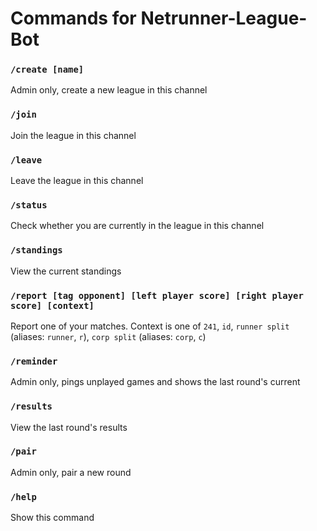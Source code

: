 # Commands for Netrunner-League-Bot

### `/create [name]`
Admin only, create a new league in this channel

### `/join`
Join the league in this channel

### `/leave`
Leave the league in this channel

### `/status`
Check whether you are currently in the league in this channel

### `/standings`
View the current standings

### `/report [tag opponent] [left player score] [right player score] [context]`
Report one of your matches. Context is one of `241`, `id`, `runner split` (aliases: `runner`, `r`), `corp split` (aliases: `corp`, `c`)

### `/reminder`
Admin only, pings unplayed games and shows the last round's current

### `/results`
View the last round's results

### `/pair`
Admin only, pair a new round

### `/help`
Show this command